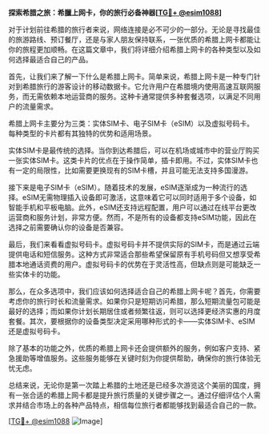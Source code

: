 **探索希腊之旅：希臘上网卡，你的旅行必备神器[[TG💪+ @esim1088](https://t.me/s/esim1088)]**

对于计划前往希腊的旅行者来说，网络连接是必不可少的一部分。无论是寻找最佳的旅游路线、预订餐厅，还是与家人朋友保持联系，一张优质的希腊上网卡都能让你的旅程更加顺畅。在这篇文章中，我们将详细介绍希腊上网卡的各种类型以及如何选择最适合自己的产品。

首先，让我们来了解一下什么是希腊上网卡。简单来说，希腊上网卡是一种专门针对到希腊旅行的游客设计的移动数据卡。它允许用户在希腊境内使用高速互联网服务，而无需依赖本地运营商的服务。这种卡通常提供多种套餐选项，以满足不同用户的流量需求。

希腊上网卡主要分为三类：实体SIM卡、电子SIM卡（eSIM）以及虚拟号码卡。每种类型的卡片都有其独特的优势和适用场景。

实体SIM卡是最传统的选择。当你到达希腊后，可以在机场或城市中的营业厅购买一张实体SIM卡。这类卡片的优点在于操作简单，插卡即用。不过，实体SIM卡也有一定的局限性，比如需要更换现有的SIM卡槽，并且可能无法支持多国漫游。

接下来是电子SIM卡（eSIM）。随着技术的发展，eSIM逐渐成为一种流行的选择。eSIM无需物理插入设备即可激活，这意味着它可以同时适用于多个设备，如智能手机和平板电脑。此外，eSIM还支持远程配置，用户可以通过在线平台更改运营商和服务计划，非常方便。然而，不是所有的设备都支持eSIM功能，因此在选择之前需要确认你的设备是否兼容。

最后，我们来看看虚拟号码卡。虚拟号码卡并不提供实际的SIM卡，而是通过云端提供电话和短信服务。这种方式非常适合那些希望保留原有手机号码但又想享受希腊本地通话资费的用户。虚拟号码卡的优势在于灵活性高，但缺点则是可能缺乏一些实体卡的功能。

那么，在众多选项中，我们应该如何选择适合自己的希腊上网卡呢？首先，你需要考虑你的旅行时长和流量需求。如果你只是短期访问希腊，那么短期流量包可能是最好的选择；而如果你计划长期居住或者频繁往返，则可以选择更经济实惠的月度套餐。其次，要根据你的设备类型决定采用哪种形式的卡——实体SIM卡、eSIM还是虚拟号码卡。

除了基本的功能之外，优质的希腊上网卡还会提供额外的服务，例如客户支持、紧急援助等增值服务。这些服务能够在关键时刻为你提供帮助，确保你的旅行体验无忧无虑。

总结来说，无论你是第一次踏上希腊的土地还是已经多次游览这个美丽的国度，拥有一张合适的希腊上网卡都是提升旅行质量的关键步骤之一。通过仔细评估个人需求并结合市场上的各种产品特点，相信每位旅行者都能够找到最适合自己的一款。

[[TG💪+ @esim1088](https://t.me/s/esim1088) ![Image](https://i.postimg.cc/4NQfJmqS/Snipaste-2025-05-13-00-14-12.png)]